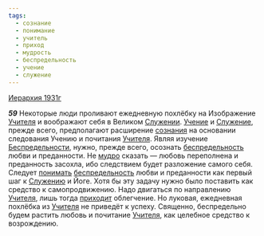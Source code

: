 ```yaml
---
tags:
  - сознание
  - понимание
  - учитель
  - приход
  - мудрость
  - беспредельность
  - учение
  - служение
---
```


[Иерархия 1931г](https://127.0.0.1:4002/agni/1931)

___59___
Некоторые люди проливают ежедневную похлёбку на Изображение [Учителя](../../../tags/#учитель) и воображают себя в Великом [Служении](../../../tags/#служение). [Учение](../../../tags/#[учение](../../../tags/#учение)) и [Служение](../../../tags/#служение), прежде всего, предполагают расширение [сознания](../../../tags/#сознание) на основании следования Учению и почитания [Учителя](../../../tags/#учитель). Являя изучение [Беспредельности](../../../tags/#[беспредельность](../../../tags/#беспредельность)), нужно, прежде всего, осознать [беспредельность](../../../tags/#беспредельность) любви и преданности. Не [мудро](../../../tags/#мудрость) сказать — любовь переполнена и преданность засохла, ибо следствием будет разложение самого себя. Следует [понимать](../../../tags/#понимание) [беспредельность](../../../tags/#беспредельность) любви и преданности как первый шаг к [Служению](../../../tags/#служение) и Йоге. Хотя бы эту задачу нужно было поставить как средство к самопродвижению. Надо двигаться по направлению [Учителя](../../../tags/#учитель), лишь тогда [приходит](../../../tags/#приход) облегчение. Но луковая, ежедневная похлёбка из [Учителя](../../../tags/#учитель) не приведёт к успеху. Священно, беспредельно будем растить любовь и почитание [Учителя](../../../tags/#учитель), как целебное средство к возрождению.   


